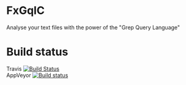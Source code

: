 # FxGqlC
Analyse your text files with the power of the "Grep Query Language"

# Build status
Travis [![Build Status](https://travis-ci.org/WimObiwan/FxGqlC.svg?branch=master)](https://travis-ci.org/WimObiwan/FxGqlC)  
AppVeyor [![Build status](https://ci.appveyor.com/api/projects/status/27f4cgywwdu5ybud?svg=true)](https://ci.appveyor.com/project/WimObiwan/fxgqlc)
